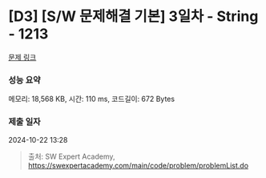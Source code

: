 # [D3] [S/W 문제해결 기본] 3일차 - String - 1213 

[문제 링크](https://swexpertacademy.com/main/code/problem/problemDetail.do?contestProbId=AV14P0c6AAUCFAYi) 

### 성능 요약

메모리: 18,568 KB, 시간: 110 ms, 코드길이: 672 Bytes

### 제출 일자

2024-10-22 13:28



> 출처: SW Expert Academy, https://swexpertacademy.com/main/code/problem/problemList.do